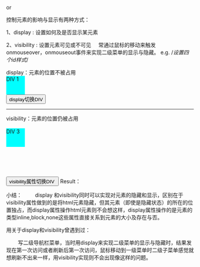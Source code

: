 <style type="text/css">
h1.visible {visibility:visible}
h1.invisible {visibility:hidden}/*隐藏，但占据空间*/
h1.invisible { visibility:collapse}/*隐藏，不占据空间*/
</style>
or
<style type="text/css">
h1.block {display:block}
h1.none {display:none}/*隐藏，不占据空间，类似于position:absolute*/
</style>



控制元素的影响与显示有两种方式：

1、display : 设置如何及是否显示某元素

2、visibility : 设置元素可见或不可见
    常通过鼠标的移动来触发onmouseover，onmouseout事件来实现二级菜单的显示与隐藏。
e.g.
/*设置四个id样式*/
<style type="text/css">
#div1,#div3{
width:50px;
height:50px;
background:cyan;
}

#div2,#div4{
width:50px;
height:80px;
background:gray;
}
</style>
<script type="text/javascript">
/*函数1:获取两个id的元素值，并选择执行display的改变*/
function showAndHidden1(){
  var div1=document.getElementById("div1");
  var div2=document.getElementById("div2");
  if(div1.style.display=='block') div1.style.display='none';
  else div1.style.display='block';
  if(div2.style.display=='block') div2.style.display='none';
  else div2.style.display='block';
}
/*函数2:获取3.4id元素的值，并选择执行visibility的改变*/
function showAndHidden2(){
  var div3=document.getElementById("div3");
  var div4=document.getElementById("div4");
  if(div3.style.visibility=='visible') div3.style.visibility='hidden';
  else div3.style.visibility='visible';
  if(div4.style.visibility=='visible') div4.style.visibility='hidden';
  else div4.style.visibility='visible';
}
</script>
</head>
<body>
<div>display：元素的位置不被占用</div>
<!--设置两个div验证display-->
<div id="div1" style="display:block;">DIV 1</div>
<div id="div2" style="display:none;">DIV 2</div>
<input type="button" onclick="showAndHidden1();" value="display切换DIV" />
<hr>
<div>visibility：元素的位置仍被占用</div>
<!--设置两个div验证display--> 
<div id="div3" style="visibility:visible;">DIV 3</div>
<div id="div4" style="visibility:hidden;">DIV 4</div>
<input type="button" onclick="showAndHidden2();" value="visibility属性切换DIV "/>
</body>
</html>
Result：

小结：
        display 和visibility同时可以实现对元素的隐藏和显示，区别在于visibility属性做到的是将html元素隐藏，但其元素（即使是隐藏状态）的所在的位置独占，而display属性操作html元素则不会想这样，display属性操作的是元素的类型inline,block,none这些属性直接关系到元素的大小及存在与否。



用关于display和visibility曾遇到过：

        写二级导航栏菜单，当时用display来实现二级菜单的显示与隐藏时，结果发现在第一次访问或者刷新后第一次访问，鼠标移动到一级菜单时二级子菜单感觉就想刷新不出来一样，用visibility实现则不会出现像这样的问题。
